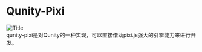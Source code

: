 # Qunity-Pixi
![Title](https://qunity-team.github.io/qunity-pixi/assets/title_pixijs.svg)  
qunity-pixi是对Qunity的一种实现，可以直接借助pixi.js强大的引擎能力来进行开发。  
